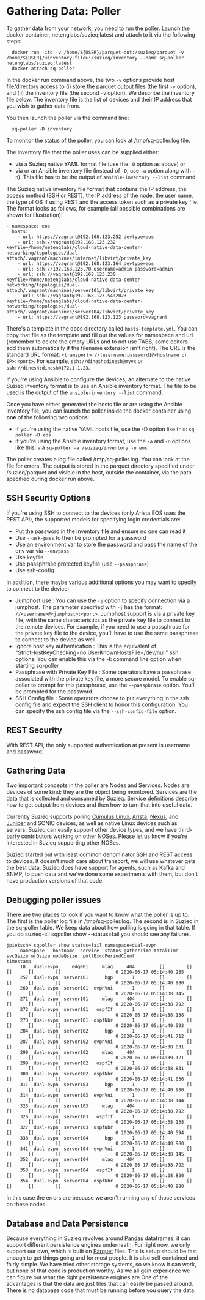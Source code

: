 # Gathering Data: Poller

To gather data from your network, you need to run the poller. Launch the docker container, netenglabs/suzieq:latest and attach to it via the following steps:

```
  docker run -itd -v /home/${USER}/parquet-out:/suzieq/parquet -v /home/${USER}/<inventory-file>:/suzieq/inventory --name sq-poller netenglabs/suzieq:latest
  docker attach sq-poller
```

In the docker run command above, the two `-v` options provide host file/directory access to (i) store the parquet output files (the first `-v` option), and (ii) the inventory file (the second `-v` option). We describe the inventory file below. The inventory file is the list of devices and their IP address that you wish to gather data from. 

You then launch the poller via the command line:

```
  sq-poller -D inventory
```

To monitor the status of the poller, you can look at /tmp/sq-poller.log file.

The inventory file that the poller uses can be supplied either:

* via a Suzieq native YAML format file (use the `-D` option as above) or 
* via or an Ansible inventory file (instead of `-D`, use `-a` option along with `-n`). This file has to be the output of ```ansible-inventory --list``` command

The Suzieq native inventory file format that contains the IP address, the access method (SSH or REST), the IP address of the node, the user name, the type of OS if using REST and the access token such as a private key file. The format looks as follows, for example (all possible combinations are shown for illustration):
```
- namespace: eos
  hosts:
    - url: https://vagrant@192.168.123.252 devtype=eos
    - url: ssh://vagrant@192.168.123.232  keyfile=/home/netenglabs/cloud-native-data-center-networking/topologies/dual-attach/.vagrant/machines/internet/libvirt/private_key
    - url: https://vagrant@192.168.123.164 devtype=eos
    - url: ssh://192.168.123.70 username=admin password=admin
    - url: ssh://vagrant@192.168.123.230  keyfile=/home/netenglabs/cloud-native-data-center-networking/topologies/dual-attach/.vagrant/machines/server101/libvirt/private_key
    - url: ssh://vagrant@192.168.123.54:2023  keyfile=/home/netenglabs/cloud-native-data-center-networking/topologies/dual-attach/.vagrant/machines/server104/libvirt/private_key
    - url: https://vagrant@192.168.123.123 password=vagrant
```

There's a template in the docs directory called `hosts-template.yml`. You can copy that file as the template and fill out the values for namespace and url (remember to delete the empty URLs and to not use TABS, some editors add them automatically if the filename extension isn't right). The URL is the standard URL format: `<transport>://[username:password]@<hostname or IP>:<port>`. For example, `ssh://dinesh:dinesh@myvx` or `ssh://dinesh:dinesh@172.1.1.23`. 

If you're using Ansible to configure the devices, an alternate to the native Suzieq inventory format is to use an Ansible inventory format. The file to be used is the output of the ```ansible-inventory --list``` command. 

Once you have either generated the hosts file or are using the Ansible inventory file, you can launch the poller inside the docker container using **one** of the following two options: 

* If you're using the native YAML hosts file, use the -D option like this: `sq-poller -D eos`
* if you're using the Ansible inventory format, use the `-a` and `-n` options like this: via `sq-poller -a /suzieq/inventory -n eos`. 

The poller creates a log file called /tmp/sq-poller.log. You can look at the file for errors. The output is stored in the parquet directory specified under /suzieq/parquet and visible in the host, outside the container, via the path specified during docker run above. 

## <a name='ssh-options'></a>SSH Security Options

If you're using SSH to connect to the devices (only Arista EOS uses the REST API), the supported models for specifying login credentials are:

* Put the password in the inventory file and ensure no one can read it
* Use `--ask-pass` to then be prompted for a password
* Use an environment var to store the password and pass the name of the env var via `--envpass`
* Use keyfile
* Use passphrase protected keyfile  (use `--passphrase`)
* Use ssh-config

In addition, there maybe various additional options you may want to specify to connect to the device:

* Jumphost use
  : You can use the `-j` option to specify connection via a jumphost. The parameter specified with `-j` has the format: ```//<username>@<jumphost>:<port>```. Jumphost support is via a private key file, with the same characteristics as the private key file to connect to the remote devices. For example, if you need to use a passphrase for the private key file to the device, you'll have to use the same passphrase to connect to the device as well.
* Ignore host key authentication
  : This is the equivalent of "StrictHostKeyChecking=no UserKnownHostsFile=/dev/null" ssh options. You can enable this via the -k command line option when starting sq-poller
* Passphrase with Private Key File
  : Some operators have a passphrase associated with the private key file, a more secure model. To enable sq-poller to prompt for this passphrase, use the `--passphrase` option. You'll be prompted for the password.
* SSH Config file
  : Some operators choose to put everything in the ssh config file and expect the SSH client to honor this configuration. You can specify the ssh config file via the  `--ssh-config-file` option. 

## <a name='rest-security'></a>REST Security

With REST API, the only supported authentication at present is username and password.

## <a name='gathering-data'></a>Gathering Data
Two important concepts in the poller are Nodes and Services. Nodes are devices of some kind;
they are the object being monitored. Services are the data that is collected and consumed by Suzieq. 
Service definitions describe how to get output from devices and then how to turn that into useful data.

Currently Suzieq supports polling [Cumulus Linux](https://cumulusnetworks.com/),
[Arista](https://www.arista.com/en/),
[Nexus](https://www.cisco.com/c/en/us/products/switches/data-center-switches/index.html),
and [Juniper](https://www.juniper.net) and SONIC devices, as well as native Linux devices such as servers. Suzieq can easily support other device types, and we have third-party contributors working on other NOSes. Please let us know if you're interested in Suzieq supporting other NOSes.

Suzieq started out with least common denominator SSH and REST access to devices.
It doesn't much care about transport, we will use whatever gets the best data.
Suzieq does have support for agents, such as Kafka and SNMP, to push data and we've done some experiments with them, but don't
have production versions of that code. 

## Debugging poller issues
There are two places to look if you want to know what the poller is up to. The first is the poller
log file in /tmp/sq-poller.log. The second is in Suzieq in the sq-poller table. We keep data about how
polling is going in that table. If you do  suzieq-cli sqpoller show --status=fail you should see any failures.

```
jpietsch> sqpoller show status=fail namespace=dual-evpn
     namespace   hostname  service  status gatherTime totalTime svcQsize wrQsize nodeQsize  pollExcdPeriodCount               timestamp
     18   dual-evpn     edge01     mlag     404         []        []       []      []        []                    0 2020-06-17 05:14:40.285
     257  dual-evpn  server101      bgp       1         []        []       []      []        []                    0 2020-06-17 05:14:40.980
     260  dual-evpn  server101  evpnVni       1         []        []       []      []        []                    0 2020-06-17 05:14:38.145
     271  dual-evpn  server101     mlag     404         []        []       []      []        []                    0 2020-06-17 05:14:38.792
     272  dual-evpn  server101   ospfIf       1         []        []       []      []        []                    0 2020-06-17 05:14:38.138
     273  dual-evpn  server101  ospfNbr       1         []        []       []      []        []                    0 2020-06-17 05:14:40.593
     284  dual-evpn  server102      bgp       1         []        []       []      []        []                    0 2020-06-17 05:14:41.712
     287  dual-evpn  server102  evpnVni       1         []        []       []      []        []                    0 2020-06-17 05:14:38.831
     298  dual-evpn  server102     mlag     404         []        []       []      []        []                    0 2020-06-17 05:14:39.121
     299  dual-evpn  server102   ospfIf       1         []        []       []      []        []                    0 2020-06-17 05:14:38.831
     300  dual-evpn  server102  ospfNbr       1         []        []       []      []        []                    0 2020-06-17 05:14:41.036
     311  dual-evpn  server103      bgp       1         []        []       []      []        []                    0 2020-06-17 05:14:40.980
     314  dual-evpn  server103  evpnVni       1         []        []       []      []        []                    0 2020-06-17 05:14:38.144
     325  dual-evpn  server103     mlag     404         []        []       []      []        []                    0 2020-06-17 05:14:38.792
     326  dual-evpn  server103   ospfIf       1         []        []       []      []        []                    0 2020-06-17 05:14:38.138
     327  dual-evpn  server103  ospfNbr       1         []        []       []      []        []                    0 2020-06-17 05:14:40.594
     338  dual-evpn  server104      bgp       1         []        []       []      []        []                    0 2020-06-17 05:14:40.980
     341  dual-evpn  server104  evpnVni       1         []        []       []      []        []                    0 2020-06-17 05:14:38.145
     352  dual-evpn  server104     mlag     404         []        []       []      []        []                    0 2020-06-17 05:14:38.792
     353  dual-evpn  server104   ospfIf       1         []        []       []      []        []                    0 2020-06-17 05:14:38.830
     354  dual-evpn  server104  ospfNbr       1         []        []       []      []        []                    0 2020-06-17 05:14:40.980
```
In this case the errors are because we aren't running any of those services on these nodes.


## Database and Data Persistence

Because everything in Suzieq revolves around [Pandas](https://pandas.pydata.org/) dataframes, it can support different persistence engines underneath. For right now, we only support our own, which is built on [Parquet](https://parquet.apache.org/) files. 
This is setup should be fast enough to get things going and for most people. It is also self contained and fairly simple. 
We have tried other storage systems, so we know it can work, but none of that code is production worthy. As we all gain experience we can figure out what the right persistence engines are One of the advantages is that the data are just files that can easily be passed around. There is no database code that must be running before you query the data. 


